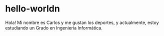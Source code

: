 # hello-worldn
Hola!
Mi nombre es Carlos y me gustan los deportes, y actualmente, estoy estudiando un Grado en Ingenieria Informática.
